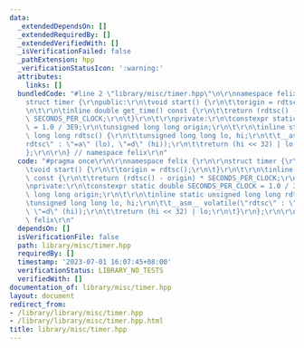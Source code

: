 ```yaml
---
data:
  _extendedDependsOn: []
  _extendedRequiredBy: []
  _extendedVerifiedWith: []
  _isVerificationFailed: false
  _pathExtension: hpp
  _verificationStatusIcon: ':warning:'
  attributes:
    links: []
  bundledCode: "#line 2 \"library/misc/timer.hpp\"\n\r\nnamespace felix {\r\n\r\n\
    struct timer {\r\npublic:\r\n\tvoid start() {\r\n\t\torigin = rdtsc();\r\n\t}\r\
    \n\t\r\n\tinline double get_time() const {\r\n\t\treturn (rdtsc() - origin) *\
    \ SECONDS_PER_CLOCK;\r\n\t}\r\n\t\r\nprivate:\r\n\tconstexpr static double SECONDS_PER_CLOCK\
    \ = 1.0 / 3E9;\r\n\tunsigned long long origin;\r\n\t\r\n\tinline static unsigned\
    \ long long rdtsc() {\r\n\t\tunsigned long long lo, hi;\r\n\t\t__asm__ volatile(\"\
    rdtsc\" : \"=a\" (lo), \"=d\" (hi));\r\n\t\treturn (hi << 32) | lo;\r\n\t}\r\n\
    };\r\n\r\n} // namespace felix\r\n"
  code: "#pragma once\r\n\r\nnamespace felix {\r\n\r\nstruct timer {\r\npublic:\r\n\
    \tvoid start() {\r\n\t\torigin = rdtsc();\r\n\t}\r\n\t\r\n\tinline double get_time()\
    \ const {\r\n\t\treturn (rdtsc() - origin) * SECONDS_PER_CLOCK;\r\n\t}\r\n\t\r\
    \nprivate:\r\n\tconstexpr static double SECONDS_PER_CLOCK = 1.0 / 3E9;\r\n\tunsigned\
    \ long long origin;\r\n\t\r\n\tinline static unsigned long long rdtsc() {\r\n\t\
    \tunsigned long long lo, hi;\r\n\t\t__asm__ volatile(\"rdtsc\" : \"=a\" (lo),\
    \ \"=d\" (hi));\r\n\t\treturn (hi << 32) | lo;\r\n\t}\r\n};\r\n\r\n} // namespace\
    \ felix\r\n"
  dependsOn: []
  isVerificationFile: false
  path: library/misc/timer.hpp
  requiredBy: []
  timestamp: '2023-07-01 16:07:45+08:00'
  verificationStatus: LIBRARY_NO_TESTS
  verifiedWith: []
documentation_of: library/misc/timer.hpp
layout: document
redirect_from:
- /library/library/misc/timer.hpp
- /library/library/misc/timer.hpp.html
title: library/misc/timer.hpp
---
```

